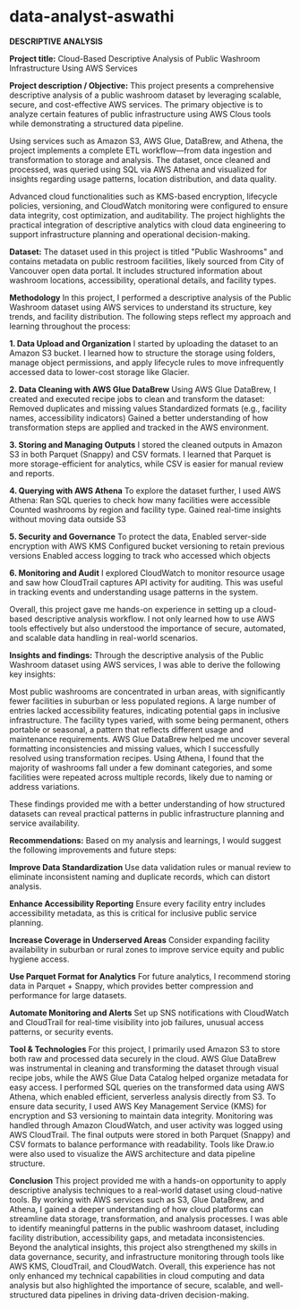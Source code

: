 # data-analyst-aswathi
**DESCRIPTIVE ANALYSIS**

**Project title:** Cloud-Based Descriptive Analysis of Public Washroom Infrastructure Using AWS Services

**Project description / Objective:** 
This project presents a comprehensive descriptive analysis of a public washroom dataset by leveraging scalable, secure, and cost-effective AWS services. The primary objective is to analyze certain features of public infrastructure using AWS Clous tools while demonstrating a structured data pipeline.

Using services such as Amazon S3, AWS Glue, DataBrew, and Athena, the project implements a complete ETL workflow—from data ingestion and transformation to storage and analysis. The dataset, once cleaned and processed, was queried using SQL via AWS Athena and visualized for insights regarding usage patterns, location distribution, and data quality.

Advanced cloud functionalities such as KMS-based encryption, lifecycle policies, versioning, and CloudWatch monitoring were configured to ensure data integrity, cost optimization, and auditability. The project highlights the practical integration of descriptive analytics with cloud data engineering to support infrastructure planning and operational decision-making.

**Dataset:**
The dataset used in this project is titled "Public Washrooms" and contains metadata on public restroom facilities, likely sourced from City of Vancouver open data portal. It includes structured information about washroom locations, accessibility, operational details, and facility types.

**Methodology**
In this project, I performed a descriptive analysis of the Public Washroom dataset using AWS services to understand its structure, key trends, and facility distribution. The following steps reflect my approach and learning throughout the process:

**1. Data Upload and Organization**
I started by uploading the dataset to an Amazon S3 bucket. I learned how to structure the storage using folders, manage object permissions, and apply lifecycle rules to move infrequently accessed data to lower-cost storage like Glacier.


**2. Data Cleaning with AWS Glue DataBrew**
Using AWS Glue DataBrew, I created and executed recipe jobs to clean and transform the dataset:
Removed duplicates and missing values
Standardized formats (e.g., facility names, accessibility indicators)
Gained a better understanding of how transformation steps are applied and tracked in the AWS environment.

**3. Storing and Managing Outputs**
I stored the cleaned outputs in Amazon S3 in both Parquet (Snappy) and CSV formats. I learned that Parquet is more storage-efficient for analytics, while CSV is easier for manual review and reports.

**4. Querying with AWS Athena**
To explore the dataset further, I used AWS Athena:
Ran SQL queries to check how many facilities were accessible
Counted washrooms by region and facility type.
Gained real-time insights without moving data outside S3

**5. Security and Governance**
To protect the data,
Enabled server-side encryption with AWS KMS
Configured bucket versioning to retain previous versions
Enabled access logging to track who accessed which objects

**6. Monitoring and Audit**
I explored CloudWatch to monitor resource usage and saw how CloudTrail captures API activity for auditing. This was useful in tracking events and understanding usage patterns in the system.

Overall, this project gave me hands-on experience in setting up a cloud-based descriptive analysis workflow. I not only learned how to use AWS tools effectively but also understood the importance of secure, automated, and scalable data handling in real-world scenarios.

**Insights and findings:**
Through the descriptive analysis of the Public Washroom dataset using AWS services, I was able to derive the following key insights:

Most public washrooms are concentrated in urban areas, with significantly fewer facilities in suburban or less populated regions.
A large number of entries lacked accessibility features, indicating potential gaps in inclusive infrastructure.
The facility types varied, with some being permanent, others portable or seasonal, a pattern that reflects different usage and maintenance requirements.
AWS Glue DataBrew helped me uncover several formatting inconsistencies and missing values, which I successfully resolved using transformation recipes.
Using Athena, I found that the majority of washrooms fall under a few dominant categories, and some facilities were repeated across multiple records, likely due to naming or address variations.

These findings provided me with a better understanding of how structured datasets can reveal practical patterns in public infrastructure planning and service availability.

**Recommendations:**
Based on my analysis and learnings, I would suggest the following improvements and future steps:

**Improve Data Standardization**
Use data validation rules or manual review to eliminate inconsistent naming and duplicate records, which can distort analysis.

**Enhance Accessibility Reporting**
Ensure every facility entry includes accessibility metadata, as this is critical for inclusive public service planning.

**Increase Coverage in Underserved Areas**
Consider expanding facility availability in suburban or rural zones to improve service equity and public hygiene access.

**Use Parquet Format for Analytics**
For future analytics, I recommend storing data in Parquet + Snappy, which provides better compression and performance for large datasets.

**Automate Monitoring and Alerts**
Set up SNS notifications with CloudWatch and CloudTrail for real-time visibility into job failures, unusual access patterns, or security events.

**Tool & Technologies**
For this project, I primarily used Amazon S3 to store both raw and processed data securely in the cloud. AWS Glue DataBrew was instrumental in cleaning and transforming the dataset through visual recipe jobs, while the AWS Glue Data Catalog helped organize metadata for easy access. I performed SQL queries on the transformed data using AWS Athena, which enabled efficient, serverless analysis directly from S3. To ensure data security, I used AWS Key Management Service (KMS) for encryption and S3 versioning to maintain data integrity. Monitoring was handled through Amazon CloudWatch, and user activity was logged using AWS CloudTrail. The final outputs were stored in both Parquet (Snappy) and CSV formats to balance performance with readability. Tools like Draw.io were also used to visualize the AWS architecture and data pipeline structure.

**Conclusion**
This project provided me with a hands-on opportunity to apply descriptive analysis techniques to a real-world dataset using cloud-native tools. By working with AWS services such as S3, Glue DataBrew, and Athena, I gained a deeper understanding of how cloud platforms can streamline data storage, transformation, and analysis processes. I was able to identify meaningful patterns in the public washroom dataset, including facility distribution, accessibility gaps, and metadata inconsistencies. Beyond the analytical insights, this project also strengthened my skills in data governance, security, and infrastructure monitoring through tools like AWS KMS, CloudTrail, and CloudWatch. Overall, this experience has not only enhanced my technical capabilities in cloud computing and data analysis but also highlighted the importance of secure, scalable, and well-structured data pipelines in driving data-driven decision-making.






